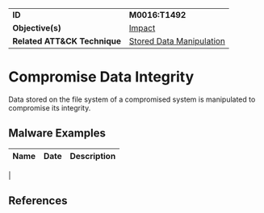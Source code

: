 |||
|---------|------------------------|
|**ID**|**M0016:T1492**|
|**Objective(s)**| [Impact](https://github.com/MBCProject/mbc-markdown/tree/master/impact)|
|**Related ATT&CK Technique**|[Stored Data Manipulation](https://attack.mitre.org/techniques/T1492/)|


Compromise Data Integrity
=========================
Data stored on the file system of a compromised system is manipulated to compromise its integrity.


Malware Examples
----------------
|Name|Date|Description|
|-----------------------------|--------|-----------------------------|
| 

References
----------
